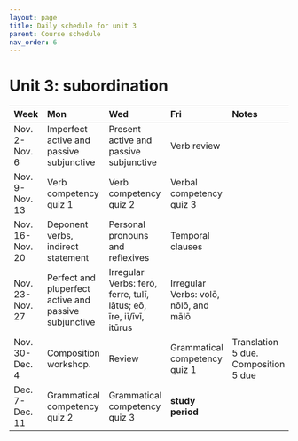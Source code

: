 ```yaml
---
layout: page
title: Daily schedule for unit 3
parent: Course schedule
nav_order: 6
---
```



# Unit 3: subordination

| Week | Mon     |  Wed     |  Fri     | Notes |
| :------------- | :------------- |:------------- | :-------------| :-------------|
|Nov. 2-Nov. 6 | Imperfect active and passive subjunctive | Present active and passive subjunctive| Verb review |      |
|Nov. 9-Nov. 13 | Verb competency quiz 1 | Verb competency quiz 2| Verbal competency quiz 3 |      |
|Nov. 16-Nov. 20 | Deponent verbs, indirect statement | Personal pronouns and reflexives| Temporal clauses |      |
|Nov. 23-Nov. 27 | Perfect and pluperfect active and passive subjunctive | Irregular Verbs: ferō, ferre, tulī, lātus; eō, īre, iī/īvī, itūrus| Irregular Verbs: volō, nōlō, and mālō |      |
|Nov. 30-Dec. 4 | Composition workshop. | Review| Grammatical competency quiz 1 |     Translation 5 due. Composition 5 due |
|Dec. 7-Dec. 11 | Grammatical competency quiz 2 | Grammatical competency quiz 3| **study period** |      |

